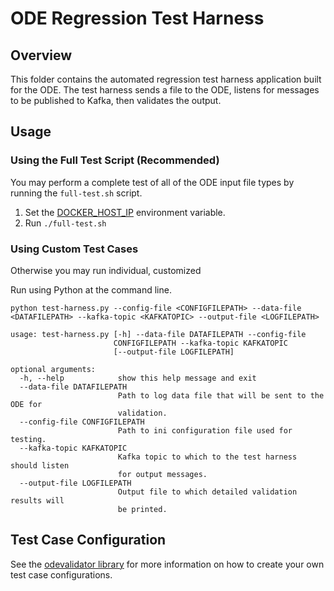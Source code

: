# ODE Regression Test Harness

## Overview

This folder contains the automated regression test harness application built for the ODE. The test harness sends a file to the ODE, listens for messages to be published to Kafka, then validates the output.

## Usage

### Using the Full Test Script (Recommended)

You may perform a complete test of all of the ODE input file types by running the `full-test.sh` script.

1. Set the [DOCKER_HOST_IP](https://github.com/usdot-jpo-ode/jpo-ode/wiki/Docker-management#obtaining-docker_host_ip) environment variable.
2. Run `./full-test.sh`


### Using Custom Test Cases

Otherwise you may run individual, customized

Run using Python at the command line.

`python test-harness.py --config-file <CONFIGFILEPATH> --data-file <DATAFILEPATH> --kafka-topic <KAFKATOPIC> --output-file <LOGFILEPATH>`

```
usage: test-harness.py [-h] --data-file DATAFILEPATH --config-file
                       CONFIGFILEPATH --kafka-topic KAFKATOPIC
                       [--output-file LOGFILEPATH]

optional arguments:
  -h, --help            show this help message and exit
  --data-file DATAFILEPATH
                        Path to log data file that will be sent to the ODE for
                        validation.
  --config-file CONFIGFILEPATH
                        Path to ini configuration file used for testing.
  --kafka-topic KAFKATOPIC
                        Kafka topic to which to the test harness should listen
                        for output messages.
  --output-file LOGFILEPATH
                        Output file to which detailed validation results will
                        be printed.
```

## Test Case Configuration

See the [odevalidator library](https://github.com/usdot-jpo-ode/ode-output-validator-library) for more information on how to create your own test case configurations.
